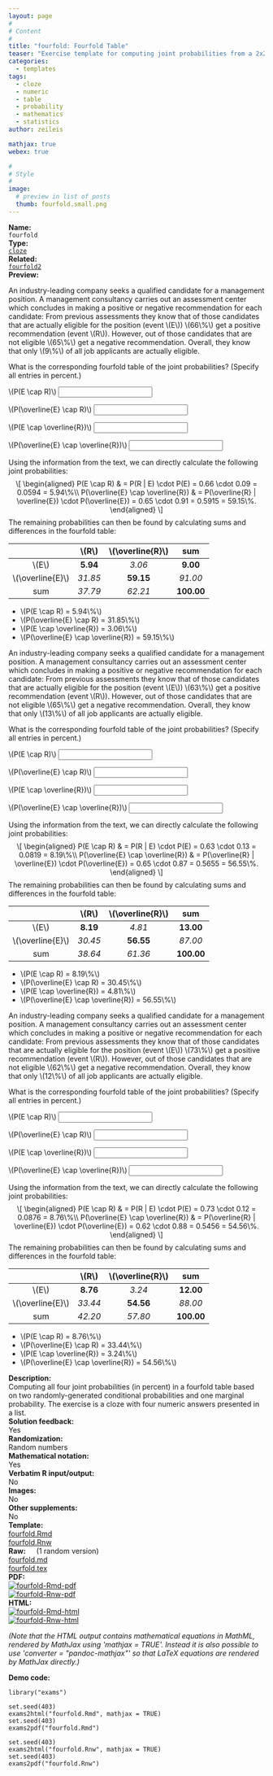 ```yaml
---
layout: page
#
# Content
#
title: "fourfold: Fourfold Table"
teaser: "Exercise template for computing joint probabilities from a 2x2 table based on three randomly-drawn conditional or marginal probabilities."
categories:
  - templates
tags:
  - cloze
  - numeric
  - table
  - probability
  - mathematics
  - statistics
author: zeileis

mathjax: true
webex: true

#
# Style
#
image:
  # preview in list of posts
  thumb: fourfold.small.png
---
```


<div class='row t1 b1'>
  <div class='medium-4 columns'><b>Name:</b></div>
  <div class='medium-8 columns'><code class="highlighter-rouge">fourfold</code></div>
</div>
<div class='row t1 b1'>
  <div class='medium-4 columns'><b>Type:</b></div>
  <div class='medium-8 columns'><a href="{{ site.url }}/tag/cloze/"><code class="highlighter-rouge">cloze</code></a></div>
</div>
<div class='row t1 b1'>   <div class='medium-4 columns'><b>Related:</b></div>   <div class='medium-8 columns'><a href="{{ site.url }}/templates/fourfold2/"><code class="highlighter-rouge">fourfold2</code></a></div> </div>

<div class='row t20 b1'>
  <div class='medium-4 columns'><b>Preview:</b></div>
  <div class='medium-8 columns'><div class="webex-group">
<div class="webex-question">
<div class="webex-check webex-box">
<p>An industry-leading company seeks a qualified candidate for a management position. A management consultancy carries out an assessment center which concludes in making a positive or negative recommendation for each candidate: From previous assessments they know that of those candidates that are actually eligible for the position (event <span class="math inline">\(E\)</span>) <span class="math inline">\(66\%\)</span> get a positive recommendation (event <span class="math inline">\(R\)</span>). However, out of those candidates that are not eligible <span class="math inline">\(65\%\)</span> get a negative recommendation. Overall, they know that only <span class="math inline">\(9\%\)</span> of all job applicants are actually eligible.</p>
<p>What is the corresponding fourfold table of the joint probabilities? (Specify all entries in percent.)</p>
<p><span class="math inline">\(P(E \cap R)\)</span> <input class='webex-solveme nospaces' id='webex-49d289db4994f89c63525d4be68a6a12' data-tol='0.05' size='20' data-answer='bxtRHAENRj8='/></p>
<p><span class="math inline">\(P(\overline{E} \cap R)\)</span> <input class='webex-solveme nospaces' id='webex-78ffe1fdb4400497fd973fcede1376f3' data-tol='0.05' size='20' data-answer='bBpVV0sJU0Y/'/></p>
<p><span class="math inline">\(P(E \cap \overline{R})\)</span> <input class='webex-solveme nospaces' id='webex-a65bf05c3228e2393e776e7743cf8621' data-tol='0.05' size='20' data-answer='OhQGTFYGFz4='/></p>
<p><span class="math inline">\(P(\overline{E} \cap \overline{R})\)</span> <input class='webex-solveme nospaces' id='webex-5a75f30215a0ffaf8e04544309e5551d' data-tol='0.05' size='20' data-answer='bkMCDEgCBRBs'/></p>
</div>
<div class="webex-solution">
<p>Using the information from the text, we can directly calculate the following joint probabilities: <span class="math display">\[
\begin{aligned}
  P(E \cap R) &amp; =
    P(R | E) \cdot P(E) = 0.66 \cdot 0.09 = 0.0594 = 5.94\%\\
  P(\overline{E} \cap \overline{R}) &amp; =
    P(\overline{R} | \overline{E}) \cdot P(\overline{E}) = 0.65 \cdot 0.91 = 0.5915 = 59.15\%.
\end{aligned}
\]</span> The remaining probabilities can then be found by calculating sums and differences in the fourfold table:</p>
<table>
<thead>
<tr class="header">
<th align="center"></th>
<th align="center"><span class="math inline">\(R\)</span></th>
<th align="center"><span class="math inline">\(\overline{R}\)</span></th>
<th align="center">sum</th>
</tr>
</thead>
<tbody>
<tr class="odd">
<td align="center"><span class="math inline">\(E\)</span></td>
<td align="center"><strong>5.94</strong></td>
<td align="center"><em>3.06</em></td>
<td align="center"><strong>9.00</strong></td>
</tr>
<tr class="even">
<td align="center"><span class="math inline">\(\overline{E}\)</span></td>
<td align="center"><em>31.85</em></td>
<td align="center"><strong>59.15</strong></td>
<td align="center"><em>91.00</em></td>
</tr>
<tr class="odd">
<td align="center">sum</td>
<td align="center"><em>37.79</em></td>
<td align="center"><em>62.21</em></td>
<td align="center"><strong>100.00</strong></td>
</tr>
</tbody>
</table>
<ul>
<li><span class="math inline">\(P(E \cap R) =  5.94\%\)</span></li>
<li><span class="math inline">\(P(\overline{E} \cap R) = 31.85\%\)</span></li>
<li><span class="math inline">\(P(E \cap \overline{R}) =  3.06\%\)</span></li>
<li><span class="math inline">\(P(\overline{E} \cap \overline{R}) = 59.15\%\)</span></li>
</ul>
</div>
</div>
<div class="webex-question">
<div class="webex-check webex-box">
<p>An industry-leading company seeks a qualified candidate for a management position. A management consultancy carries out an assessment center which concludes in making a positive or negative recommendation for each candidate: From previous assessments they know that of those candidates that are actually eligible for the position (event <span class="math inline">\(E\)</span>) <span class="math inline">\(63\%\)</span> get a positive recommendation (event <span class="math inline">\(R\)</span>). However, out of those candidates that are not eligible <span class="math inline">\(65\%\)</span> get a negative recommendation. Overall, they know that only <span class="math inline">\(13\%\)</span> of all job applicants are actually eligible.</p>
<p>What is the corresponding fourfold table of the joint probabilities? (Specify all entries in percent.)</p>
<p><span class="math inline">\(P(E \cap R)\)</span> <input class='webex-solveme nospaces' id='webex-1d3c046fb2061a7559d9b4bcb397f9a2' data-tol='0.05' size='20' data-answer='akYLTQENFDs='/></p>
<p><span class="math inline">\(P(\overline{E} \cap R)\)</span> <input class='webex-solveme nospaces' id='webex-9b9f6c7626120c143554b4722e4da178' data-tol='0.05' size='20' data-answer='YkAKVhhXAhRv'/></p>
<p><span class="math inline">\(P(E \cap \overline{R})\)</span> <input class='webex-solveme nospaces' id='webex-be8ea401bb7c067fe0f90aff32bcb9fa' data-tol='0.05' size='20' data-answer='OUcMS1kFEmw='/></p>
<p><span class="math inline">\(P(\overline{E} \cap \overline{R})\)</span> <input class='webex-solveme nospaces' id='webex-527c769af113ebd7af0fbc8a9ef0d978' data-tol='0.05' size='20' data-answer='bhACVRkDDEM7'/></p>
</div>
<div class="webex-solution">
<p>Using the information from the text, we can directly calculate the following joint probabilities: <span class="math display">\[
\begin{aligned}
  P(E \cap R) &amp; =
    P(R | E) \cdot P(E) = 0.63 \cdot 0.13 = 0.0819 = 8.19\%\\
  P(\overline{E} \cap \overline{R}) &amp; =
    P(\overline{R} | \overline{E}) \cdot P(\overline{E}) = 0.65 \cdot 0.87 = 0.5655 = 56.55\%.
\end{aligned}
\]</span> The remaining probabilities can then be found by calculating sums and differences in the fourfold table:</p>
<table>
<thead>
<tr class="header">
<th align="center"></th>
<th align="center"><span class="math inline">\(R\)</span></th>
<th align="center"><span class="math inline">\(\overline{R}\)</span></th>
<th align="center">sum</th>
</tr>
</thead>
<tbody>
<tr class="odd">
<td align="center"><span class="math inline">\(E\)</span></td>
<td align="center"><strong>8.19</strong></td>
<td align="center"><em>4.81</em></td>
<td align="center"><strong>13.00</strong></td>
</tr>
<tr class="even">
<td align="center"><span class="math inline">\(\overline{E}\)</span></td>
<td align="center"><em>30.45</em></td>
<td align="center"><strong>56.55</strong></td>
<td align="center"><em>87.00</em></td>
</tr>
<tr class="odd">
<td align="center">sum</td>
<td align="center"><em>38.64</em></td>
<td align="center"><em>61.36</em></td>
<td align="center"><strong>100.00</strong></td>
</tr>
</tbody>
</table>
<ul>
<li><span class="math inline">\(P(E \cap R) =  8.19\%\)</span></li>
<li><span class="math inline">\(P(\overline{E} \cap R) = 30.45\%\)</span></li>
<li><span class="math inline">\(P(E \cap \overline{R}) =  4.81\%\)</span></li>
<li><span class="math inline">\(P(\overline{E} \cap \overline{R}) = 56.55\%\)</span></li>
</ul>
</div>
</div>
<div class="webex-question">
<div class="webex-check webex-box">
<p>An industry-leading company seeks a qualified candidate for a management position. A management consultancy carries out an assessment center which concludes in making a positive or negative recommendation for each candidate: From previous assessments they know that of those candidates that are actually eligible for the position (event <span class="math inline">\(E\)</span>) <span class="math inline">\(73\%\)</span> get a positive recommendation (event <span class="math inline">\(R\)</span>). However, out of those candidates that are not eligible <span class="math inline">\(62\%\)</span> get a negative recommendation. Overall, they know that only <span class="math inline">\(12\%\)</span> of all job applicants are actually eligible.</p>
<p>What is the corresponding fourfold table of the joint probabilities? (Specify all entries in percent.)</p>
<p><span class="math inline">\(P(E \cap R)\)</span> <input class='webex-solveme nospaces' id='webex-f961e9b649702ea42e128b820be383e8' data-tol='0.05' size='20' data-answer='PRsOH1IPQGs='/></p>
<p><span class="math inline">\(P(\overline{E} \cap R)\)</span> <input class='webex-solveme nospaces' id='webex-f05f14f790b923a28815a983fac6f2e6' data-tol='0.05' size='20' data-answer='PRIGVR8AUhVk'/></p>
<p><span class="math inline">\(P(E \cap \overline{R})\)</span> <input class='webex-solveme nospaces' id='webex-fd6fa8544c68f67a7d345dc829855366' data-tol='0.05' size='20' data-answer='PUYFSFMMF2k='/></p>
<p><span class="math inline">\(P(\overline{E} \cap \overline{R})\)</span> <input class='webex-solveme nospaces' id='webex-da344a9413d6355686be21e14b4fa284' data-tol='0.05' size='20' data-answer='P0MGABpUDxZs'/></p>
</div>
<div class="webex-solution">
<p>Using the information from the text, we can directly calculate the following joint probabilities: <span class="math display">\[
\begin{aligned}
  P(E \cap R) &amp; =
    P(R | E) \cdot P(E) = 0.73 \cdot 0.12 = 0.0876 = 8.76\%\\
  P(\overline{E} \cap \overline{R}) &amp; =
    P(\overline{R} | \overline{E}) \cdot P(\overline{E}) = 0.62 \cdot 0.88 = 0.5456 = 54.56\%.
\end{aligned}
\]</span> The remaining probabilities can then be found by calculating sums and differences in the fourfold table:</p>
<table>
<thead>
<tr class="header">
<th align="center"></th>
<th align="center"><span class="math inline">\(R\)</span></th>
<th align="center"><span class="math inline">\(\overline{R}\)</span></th>
<th align="center">sum</th>
</tr>
</thead>
<tbody>
<tr class="odd">
<td align="center"><span class="math inline">\(E\)</span></td>
<td align="center"><strong>8.76</strong></td>
<td align="center"><em>3.24</em></td>
<td align="center"><strong>12.00</strong></td>
</tr>
<tr class="even">
<td align="center"><span class="math inline">\(\overline{E}\)</span></td>
<td align="center"><em>33.44</em></td>
<td align="center"><strong>54.56</strong></td>
<td align="center"><em>88.00</em></td>
</tr>
<tr class="odd">
<td align="center">sum</td>
<td align="center"><em>42.20</em></td>
<td align="center"><em>57.80</em></td>
<td align="center"><strong>100.00</strong></td>
</tr>
</tbody>
</table>
<ul>
<li><span class="math inline">\(P(E \cap R) =  8.76\%\)</span></li>
<li><span class="math inline">\(P(\overline{E} \cap R) = 33.44\%\)</span></li>
<li><span class="math inline">\(P(E \cap \overline{R}) =  3.24\%\)</span></li>
<li><span class="math inline">\(P(\overline{E} \cap \overline{R}) = 54.56\%\)</span></li>
</ul>
</div>
</div>
</div></div>
</div>

<div class='row t20 b1'>
  <div class='medium-4 columns'><b>Description:</b></div>
  <div class='medium-8 columns'>Computing all four joint probabilities (in percent) in a fourfold table based on two randomly-generated conditional probabilities and one marginal probability. The exercise is a cloze with four numeric answers presented in a list.</div>
</div>
<div class='row t1 b1'>
  <div class='medium-4 columns'><b>Solution feedback:</b></div>
  <div class='medium-8 columns'>Yes</div>
</div>
<div class='row t1 b1'>
  <div class='medium-4 columns'><b>Randomization:</b></div>
  <div class='medium-8 columns'>Random numbers</div>
</div>
<div class='row t1 b1'>
  <div class='medium-4 columns'><b>Mathematical notation:</b></div>
  <div class='medium-8 columns'>Yes</div>
</div>
<div class='row t1 b1'>
  <div class='medium-4 columns'><b>Verbatim R input/output:</b></div>
  <div class='medium-8 columns'>No</div>
</div>
<div class='row t1 b1'>
  <div class='medium-4 columns'><b>Images:</b></div>
  <div class='medium-8 columns'>No</div>
</div>
<div class='row t1 b1'>
  <div class='medium-4 columns'><b>Other supplements:</b></div>
  <div class='medium-8 columns'>No</div>
</div>

<div class='row t20 b1'>
  <div class='medium-4 columns'><b>Template:</b></div>
  <div class='medium-4 columns'><a href="{{ site.url }}/assets/posts/2017-08-14-fourfold//fourfold.Rmd">fourfold.Rmd</a></div>
  <div class='medium-4 columns'><a href="{{ site.url }}/assets/posts/2017-08-14-fourfold//fourfold.Rnw">fourfold.Rnw</a></div>
</div>
<div class='row t1 b1'>
  <div class='medium-4 columns'><b>Raw:</b> (1 random version)</div>
  <div class='medium-4 columns'><a href="{{ site.url }}/assets/posts/2017-08-14-fourfold//fourfold.md" >fourfold.md</a></div>
  <div class='medium-4 columns'><a href="{{ site.url }}/assets/posts/2017-08-14-fourfold//fourfold.tex">fourfold.tex</a></div>
</div>
<div class='row t1 b1'>
  <div class='medium-4 columns'><b>PDF:</b></div>
  <div class='medium-4 columns'><a href="{{ site.url }}/assets/posts/2017-08-14-fourfold//fourfold-Rmd.pdf"><img src="{{ site.url }}/assets/posts/2017-08-14-fourfold//fourfold-Rmd-pdf.png" alt="fourfold-Rmd-pdf"/></a></div>
  <div class='medium-4 columns'><a href="{{ site.url }}/assets/posts/2017-08-14-fourfold//fourfold-Rnw.pdf"><img src="{{ site.url }}/assets/posts/2017-08-14-fourfold//fourfold-Rnw-pdf.png" alt="fourfold-Rnw-pdf"/></a></div>
</div>
<div class='row t1 b20'>
  <div class='medium-4 columns'><b>HTML:</b></div>
  <div class='medium-4 columns'><a href="{{ site.url }}/assets/posts/2017-08-14-fourfold//fourfold-Rmd.html"><img src="{{ site.url }}/assets/posts/2017-08-14-fourfold//fourfold-Rmd-html.png" alt="fourfold-Rmd-html"/></a></div>
  <div class='medium-4 columns'><a href="{{ site.url }}/assets/posts/2017-08-14-fourfold//fourfold-Rnw.html"><img src="{{ site.url }}/assets/posts/2017-08-14-fourfold//fourfold-Rnw-html.png" alt="fourfold-Rnw-html"/></a></div>
</div>

_(Note that the HTML output contains mathematical equations in MathML, rendered by MathJax using 'mathjax = TRUE'. Instead it is also possible to use 'converter = "pandoc-mathjax"' so that LaTeX equations are rendered by MathJax directly.)_

**Demo code:**

<pre><code class="prettyprint ">library(&quot;exams&quot;)

set.seed(403)
exams2html(&quot;fourfold.Rmd&quot;, mathjax = TRUE)
set.seed(403)
exams2pdf(&quot;fourfold.Rmd&quot;)

set.seed(403)
exams2html(&quot;fourfold.Rnw&quot;, mathjax = TRUE)
set.seed(403)
exams2pdf(&quot;fourfold.Rnw&quot;)</code></pre>
